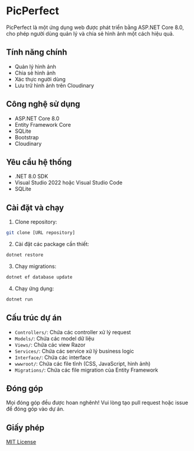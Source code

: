 # PicPerfect

PicPerfect là một ứng dụng web được phát triển bằng ASP.NET Core 8.0, cho phép người dùng quản lý và chia sẻ hình ảnh một cách hiệu quả.

## Tính năng chính

- Quản lý hình ảnh
- Chia sẻ hình ảnh
- Xác thực người dùng
- Lưu trữ hình ảnh trên Cloudinary

## Công nghệ sử dụng

- ASP.NET Core 8.0
- Entity Framework Core
- SQLite
- Bootstrap
- Cloudinary

## Yêu cầu hệ thống

- .NET 8.0 SDK
- Visual Studio 2022 hoặc Visual Studio Code
- SQLite

## Cài đặt và chạy

1. Clone repository:

```bash
git clone [URL repository]
```

2. Cài đặt các package cần thiết:

```bash
dotnet restore
```

3. Chạy migrations:

```bash
dotnet ef database update
```

4. Chạy ứng dụng:

```bash
dotnet run
```

## Cấu trúc dự án

- `Controllers/`: Chứa các controller xử lý request
- `Models/`: Chứa các model dữ liệu
- `Views/`: Chứa các view Razor
- `Services/`: Chứa các service xử lý business logic
- `Interface/`: Chứa các interface
- `wwwroot/`: Chứa các file tĩnh (CSS, JavaScript, hình ảnh)
- `Migrations/`: Chứa các file migration của Entity Framework

## Đóng góp

Mọi đóng góp đều được hoan nghênh! Vui lòng tạo pull request hoặc issue để đóng góp vào dự án.

## Giấy phép

[MIT License](LICENSE)
